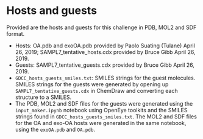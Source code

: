 # Hosts and guests
Provided are the hosts and guests for this challenge in PDB, MOL2 and SDF format.
- Hosts: OA.pdb and exoOA.pdb provided by Paolo Suating (Tulane) April 26, 2019; SAMPL7_tentative_hosts.cdx provided by Bruce Gibb April 26, 2019.
- Guests: SAMPL7_tentative_guests.cdx provided by Bruce Gibb April 26, 2019.
- `GDCC_hosts_guests_smiles.txt`: SMILES strings for the guest molecules. SMILES strings for the guests were generated by opening up `SAMPL7_tentative_guests.cdx` in ChemDraw and converting each structure to a SMILES.
- The PDB, MOL2 and SDF files for the guests were generated using the `input_maker.ipynb` notebook using OpenEye toolkits and the SMILES strings found in `GDCC_hosts_guests_smiles.txt`. The MOL2 and SDF files for the OA and exo-OA hosts were generated in the same notebook, using the `exoOA.pdb` and `OA.pdb`.
